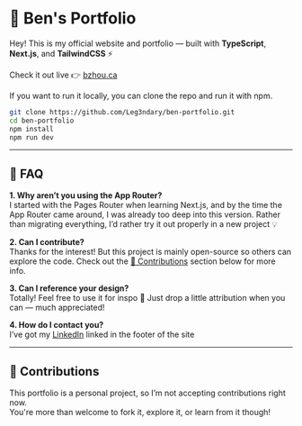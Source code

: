 # 🚀 Ben's Portfolio

Hey! This is my official website and portfolio — built with **TypeScript**, **Next.js**, and **TailwindCSS** ⚡

Check it out live 👉 [bzhou.ca](https://bzhou.ca)

If you want to run it locally, you can clone the repo and run it with npm.

```bash
git clone https://github.com/Leg3ndary/ben-portfolio.git
cd ben-portfolio
npm install
npm run dev
```

---

## 💬 FAQ

**1. Why aren’t you using the App Router?**  
I started with the Pages Router when learning Next.js, and by the time the App Router came around, I was already too deep into this version. Rather than migrating everything, I’d rather try it out properly in a new project 💡

**2. Can I contribute?**  
Thanks for the interest! But this project is mainly open-source so others can explore the code. Check out the [🚫 Contributions](#-contributions) section below for more info.

**3. Can I reference your design?**  
Totally! Feel free to use it for inspo 💅 Just drop a little attribution when you can — much appreciated!

**4. How do I contact you?**  
I’ve got my [LinkedIn](https://www.linkedin.com/in/ben-zhou06) linked in the footer of the site

---

## 🚫 Contributions

This portfolio is a personal project, so I’m not accepting contributions right now.  
You're more than welcome to fork it, explore it, or learn from it though!
